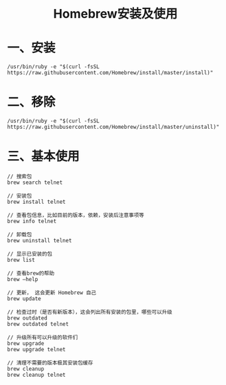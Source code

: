<div style="text-align: center; font-weight: 700; font-size: 2em;">Homebrew安装及使用</div>

# 一、安装
```
/usr/bin/ruby -e "$(curl -fsSL https://raw.githubusercontent.com/Homebrew/install/master/install)"
```

# 二、移除
```
/usr/bin/ruby -e "$(curl -fsSL https://raw.githubusercontent.com/Homebrew/install/master/uninstall)"
```
# 三、基本使用

```shell
// 搜索包
brew search telnet

// 安装包
brew install telnet

// 查看包信息，比如目前的版本，依赖，安装后注意事项等
brew info telnet

// 卸载包
brew uninstall telnet

// 显示已安装的包
brew list

// 查看brew的帮助
brew –help

// 更新， 这会更新 Homebrew 自己
brew update

// 检查过时（是否有新版本），这会列出所有安装的包里，哪些可以升级
brew outdated
brew outdated telnet

// 升级所有可以升级的软件们
brew upgrade
brew upgrade telnet

// 清理不需要的版本极其安装包缓存
brew cleanup
brew cleanup telnet
```